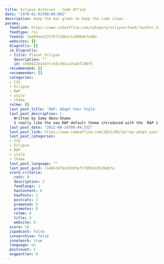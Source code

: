 ```yaml
---
title: Eclipse Archives - Code Affine
date: "1970-01-01T00:00:00Z"
description: Keep the bar green to keep the code clean
params:
  feedlink: https://www.codeaffine.com/category/eclipse/feed/?author_name=saboushama
  feedtype: rss
  feedid: 3a489ae223776f236bec13d08eb7ed8e
  websites: {}
  blogrolls: []
  in_blogrolls:
  - title: Planet Eclipse
    description: ""
    id: cbdb622ba1e7cc43c393ca7aabf106f5
  recommended: []
  recommender: []
  categories:
  - CSS
  - Eclipse
  - RAP
  - style
  - theme
  relme: {}
  last_post_title: 'RAP: Adapt Your Style'
  last_post_description: |-
    Written by Samy Abou-Shama
    I really like the new RAP default theme introduced with the  RAP 1.5 Release (see New and Noteworthy). It looks much more sophisticated and refined thus making RAP
  last_post_date: "2012-08-14T09:49:35Z"
  last_post_link: https://www.codeaffine.com/2012/08/14/rap-adapt-your-style/
  last_post_categories:
  - CSS
  - Eclipse
  - RAP
  - style
  - theme
  last_post_language: ""
  last_post_guid: c446b34fbc043d3ef1f09541051b8bfa
  score_criteria:
    cats: 0
    description: 3
    feedlangs: 1
    hasContent: 0
    hasPosts: 1
    postcats: 3
    promoted: 5
    promotes: 0
    relme: 0
    title: 3
    website: 0
  score: 16
  ispodcast: false
  isnoarchive: false
  innetwork: true
  language: en
  postcount: 1
  avgpostlen: 0
---
```

